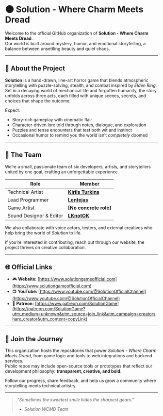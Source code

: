 # 🌑 Solution - Where Charm Meets Dread

Welcome to the official GitHub organization of **Solution - Where Charm Meets Dread**.  
Our world is built around mystery, humor, and emotional storytelling, a balance between unsettling beauty and quiet chaos.

---

## 🧩 About the Project

**Solution** is a hand-drawn, line-art horror game that blends atmospheric storytelling with puzzle-solving, stealth, and combat inspired by *Elden Ring*.  
Set in a decaying world of mechanical life and forgotten humanity, the story unfolds across three acts, each filled with unique scenes, secrets, and choices that shape the outcome.

Expect:
- Story-rich gameplay with cinematic flair  
- Character-driven lore told through notes, dialogue, and exploration  
- Puzzles and tense encounters that test both wit and instinct  
- Occasional humor to remind you the world isn’t *completely* doomed  

---

## 👥 The Team

We’re a small, passionate team of six developers, artists, and storytellers united by one goal, crafting an unforgettable experience.

| Role                    | Member                                                           |
|-------------------------|------------------------------------------------------------------|
| Technical Artist        | **[Kirils Turkins](https://github.com/KirilsTurkins)**           |
| Lead Programmer         | **[Lentejas](https://github.com/asi329vdu8o)**                   |
| Game Artist             | **[No concrete role]**                                           |
| Sound Designer & Editor | **[LKnotOK](https://www.youtube.com/@UCZVJ8XwSC1_-KRE2ZGHptbg)** |

We also collaborate with voice actors, testers, and external creatives who help bring the world of *Solution* to life.  

If you’re interested in contributing, reach out through our website, the project thrives on creative collaboration.

---

## 🌐 Official Links

- 🎮 **Website:** [https://www.solutiongameofficial.com](https://www.solutiongameofficial.com)  
- 📺 **YouTube:** [https://www.youtube.com/@SolutionOfficialChannel](https://www.youtube.com/@SolutionOfficialChannel)  
- 💖 **Patreon:** [https://www.patreon.com/SolutionGame](https://patreon.com/SolutionGame?utm_medium=unknown&utm_source=join_link&utm_campaign=creatorshare_creator&utm_content=copyLink)

---

## 💬 Join the Journey

This organization hosts the repositories that power *Solution - Where Charm Meets Dread*, from game logic and tools to web integrations and backend services.  
Public repos may include open-source tools or prototypes that reflect our development philosophy: **transparent, creative, and bold**.

Follow our progress, share feedback, and help us grow a community where storytelling meets technical artistry.

---

> *“Sometimes the sweetest smile hides the sharpest gears.”*  
> - *Solution WCMD Team*

